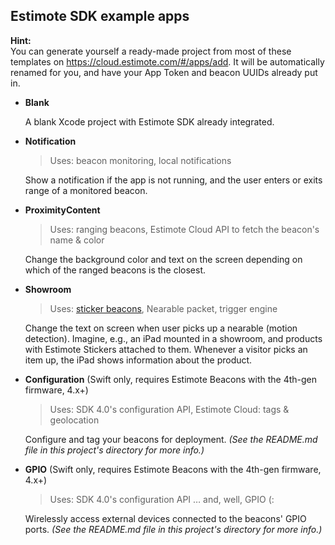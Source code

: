 ## Estimote SDK example apps

**Hint:**  
You can generate yourself a ready-made project from most of these templates on https://cloud.estimote.com/#/apps/add. It will be automatically renamed for you, and have your App Token and beacon UUIDs already put in.

- **Blank**

  A blank Xcode project with Estimote SDK already integrated.

- **Notification**

  > Uses: beacon monitoring, local notifications

  Show a notification if the app is not running, and the user enters or exits range of a monitored beacon.

- **ProximityContent**

  > Uses: ranging beacons, Estimote Cloud API to fetch the beacon's name & color

  Change the background color and text on the screen depending on which of the ranged beacons is the closest.

- **Showroom**

  > Uses: [sticker beacons](http://estimote.com/#products), Nearable packet, trigger engine

  Change the text on screen when user picks up a nearable (motion detection). Imagine, e.g., an iPad mounted in a showroom, and products with Estimote Stickers attached to them. Whenever a visitor picks an item up, the iPad shows information about the product.

- **Configuration** (Swift only, requires Estimote Beacons with the 4th-gen firmware, 4.x+)

  > Uses: SDK 4.0's configuration API, Estimote Cloud: tags & geolocation

  Configure and tag your beacons for deployment. _(See the README.md file in this project's directory for more info.)_
  
- **GPIO** (Swift only, requires Estimote Beacons with the 4th-gen firmware, 4.x+)

  > Uses: SDK 4.0's configuration API … and, well, GPIO (:
  
  Wirelessly access external devices connected to the beacons' GPIO ports. _(See the README.md file in this project's directory for more info.)_
